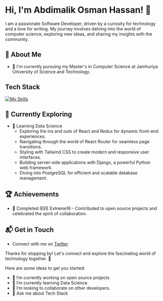 # Hi, I'm Abdimalik Osman Hassan! 👋

I am a passionate Software Developer, driven by a curiosity for technology and a love for writing. My journey involves delving into the world of computer science, exploring new ideas, and sharing my insights with the community.


## 🚀 About Me

- 🔭 I'm currently pursuing my Master's in Computer Science at Jamhuriya University of Science and Technology.

## Tech Stack

[![My Skills](https://skillicons.dev/icons?i=js,html,css,javascript,react,nextjs,python,GO,nodejs,expressjs,mongodb,figma,github)](https://skillicons.dev)

## 🌱 Currently Exploring

- 🚀 Learning Data Science
  - Exploring the ins and outs of React and Redux for dynamic front-end experiences.
  - Navigating through the world of React Router for seamless page transitions.
  - Styling with Tailwind CSS to create modern and responsive user interfaces.
  - Building server-side applications with Django, a powerful Python web framework.
  - Diving into PostgreSQL for efficient and scalable database management.

 ## 🏆 Achievements

- 🌟 Completed IEEE Extreme16 - Contributed to open source projects and celebrated the spirit of collaboration.


## 📬 Get in Touch

- Connect with me on [Twitter](https://twitter.com/AbdimalikOsman6)

Thanks for stopping by! Let's connect and explore the fascinating world of technology together. 🚀



Here are some ideas to get you started:

- 🔭 I’m currently working on open source projects
- 🌱 I’m currently learning Data Science.
- 👯 I’m looking to collaborate on other developers.
- 💬 Ask me about Tech Stack
